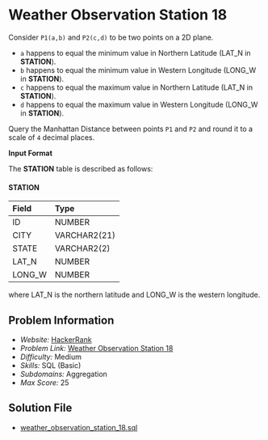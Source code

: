 # Weather Observation Station 18

Consider `P1(a,b)` and `P2(c,d)` to be two points on a 2D plane.

- `a` happens to equal the minimum value in Northern Latitude (LAT_N in **STATION**).
- `b` happens to equal the minimum value in Western Longitude (LONG_W in **STATION**).
- `c` happens to equal the maximum value in Northern Latitude (LAT_N in **STATION**).
- `d` happens to equal the maximum value in Western Longitude (LONG_W in **STATION**).

Query the Manhattan Distance between points `P1` and `P2` and round it to a scale of `4` decimal places.

**Input Format**

The **STATION** table is described as follows:

#### STATION

| Field     | Type          |
|:----------|:--------------|
| ID        | NUMBER        |
| CITY      | VARCHAR2(21)  |
| STATE     | VARCHAR2(2)   |
| LAT_N     | NUMBER        |
| LONG_W    | NUMBER        |

where LAT_N is the northern latitude and LONG_W is the western longitude.

## Problem Information

- *Website:* [HackerRank](https://www.hackerrank.com/)
- *Problem Link:* [Weather Observation Station 18](https://www.hackerrank.com/challenges/weather-observation-station-18/problem)
- *Difficulty:* Medium
- *Skills:* SQL (Basic)
- *Subdomains:* Aggregation
- *Max Score:* 25

## Solution File

- [weather_observation_station_18.sql]()